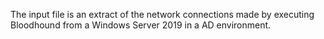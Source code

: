 The input file is an extract of the network connections made by executing 
Bloodhound from a Windows Server 2019 in a AD environment.

